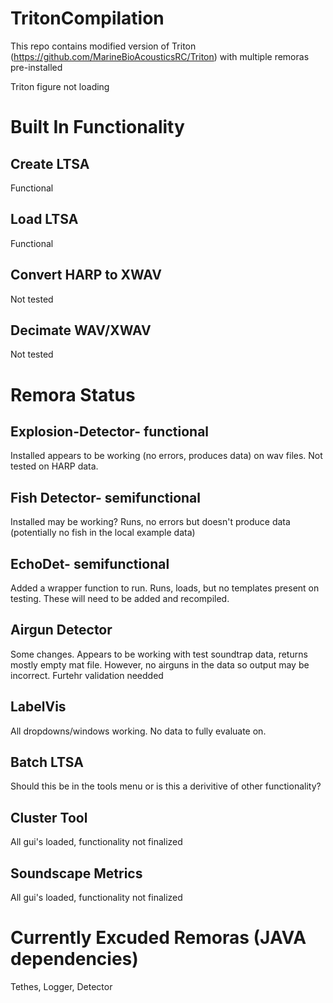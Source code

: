 # TritonCompilation 
This repo contains modified version of Triton (https://github.com/MarineBioAcousticsRC/Triton) with multiple remoras pre-installed

Triton figure not loading


# Built In Functionality
## Create LTSA
Functional

## Load LTSA
Functional

## Convert HARP to XWAV
Not tested

## Decimate WAV/XWAV
Not tested

# Remora Status
## Explosion-Detector- functional
Installed appears to be working (no errors, produces data) on wav files. Not tested on HARP data. 

## Fish Detector- semifunctional
Installed may be working? Runs, no errors but doesn't produce data (potentially no fish in the local example data)

## EchoDet- semifunctional
Added a wrapper function to run. Runs, loads, but no templates present on testing. These will need to be added and recompiled. 

## Airgun Detector
Some changes. Appears to be working with test soundtrap data, returns mostly empty mat file. However, no airguns in the data so output may be incorrect. Furtehr validation needded

## LabelVis
All dropdowns/windows working. No data to fully evaluate on.

## Batch LTSA
Should this be in the tools menu or is this a derivitive of other functionality?

## Cluster Tool
All gui's loaded, functionality not finalized

## Soundscape Metrics
All gui's loaded, functionality not finalized


# Currently Excuded Remoras (JAVA dependencies)
Tethes, Logger, Detector

